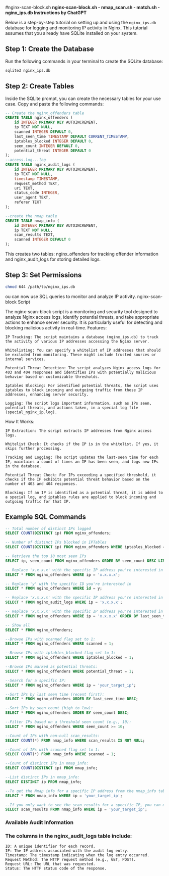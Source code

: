 #nginx-scan-block.sh
**nginx-scan-block.sh - nmap_scan.sh - match.sh - nginx_ips.db Instructions by ChatGPT**

Below is a step-by-step tutorial on setting up and using the `nginx_ips.db` database for logging and monitoring IP activity in Nginx. This tutorial assumes that you already have SQLite installed on your system.

## Step 1: Create the Database

Run the following commands in your terminal to create the SQLite database:

```bash
sqlite3 nginx_ips.db
```

## Step 2: Create Tables

Inside the SQLite prompt, you can create the necessary tables for your use case. Copy and paste the following commands:
```sql
-- Create the nginx_offenders table
CREATE TABLE nginx_offenders (
    id INTEGER PRIMARY KEY AUTOINCREMENT,
    ip TEXT NOT NULL,
    scanned INTEGER DEFAULT 0,
    last_seen_time TIMESTAMP DEFAULT CURRENT_TIMESTAMP,
    iptables_blocked INTEGER DEFAULT 0,
    seen_count INTEGER DEFAULT 0,
    potential_threat INTEGER DEFAULT 0
);
--access.log...log
CREATE TABLE nginx_audit_logs (
    id INTEGER PRIMARY KEY AUTOINCREMENT,
    ip TEXT NOT NULL,
    timestamp TIMESTAMP,
    request_method TEXT,
    uri TEXT,
    status_code INTEGER,
    user_agent TEXT,
    referer TEXT
);

--create the nmap table
CREATE TABLE nmap_info (
    id INTEGER PRIMARY KEY AUTOINCREMENT,
    ip TEXT NOT NULL,
    scan_results TEXT,
    scanned INTEGER DEFAULT 0
);

```
This creates two tables: nginx_offenders for tracking offender information and nginx_audit_logs for storing detailed logs.

## Step 3: Set Permissions
```bash
chmod 644 /path/to/nginx_ips.db
```
ou can now use SQL queries to monitor and analyze IP activity.
nginx-scan-block Script

The nginx-scan-block script is a monitoring and security tool designed to analyze Nginx access logs, identify potential threats, and take appropriate actions to enhance server security. It is particularly useful for detecting and blocking malicious activity in real-time.
Features:

    IP Tracking: The script maintains a database (nginx_ips.db) to track the activity of various IP addresses accessing the Nginx server.

    Whitelisting: You can specify a whitelist of IP addresses that should be excluded from monitoring. These might include trusted sources or internal services.

    Potential Threat Detection: The script analyzes Nginx access logs for 403 and 404 responses and identifies IPs with potentially malicious behavior based on customizable thresholds.

    Iptables Blocking: For identified potential threats, the script uses iptables to block incoming and outgoing traffic from those IP addresses, enhancing server security.

    Logging: The script logs important information, such as IPs seen, potential threats, and actions taken, in a special log file (special_nginx_ip.log).

How It Works:

    IP Extraction: The script extracts IP addresses from Nginx access logs.

    Whitelist Check: It checks if the IP is in the whitelist. If yes, it skips further processing.

    Tracking and Logging: The script updates the last-seen time for each IP, maintains a count of times an IP has been seen, and logs new IPs in the database.

    Potential Threat Check: For IPs exceeding a specified threshold, it checks if the IP exhibits potential threat behavior based on the number of 403 and 404 responses.

    Blocking: If an IP is identified as a potential threat, it is added to a special log, and iptables rules are applied to block incoming and outgoing traffic for that IP.

## Example SQL Commands

```sql
-- Total number of distinct IPs logged
SELECT COUNT(DISTINCT ip) FROM nginx_offenders;

-- Number of distinct IPs blocked in IPTables
SELECT COUNT(DISTINCT ip) FROM nginx_offenders WHERE iptables_blocked = 1;

-- Retrieve the top 10 most seen IPs
SELECT ip, seen_count FROM nginx_offenders ORDER BY seen_count DESC LIMIT 10;

-- Replace 'x.x.x.x' with the specific IP address you're interested in
SELECT * FROM nginx_offenders WHERE ip = 'x.x.x.x';

-- Replace 'y' with the specific ID you're interested in
SELECT * FROM nginx_offenders WHERE id = y;

-- Replace 'x.x.x.x' with the specific IP address you're interested in
SELECT * FROM nginx_audit_logs WHERE ip = 'x.x.x.x';

-- Replace 'x.x.x.x' with the specific IP address you're interested in
SELECT * FROM nginx_offenders WHERE ip = 'x.x.x.x' ORDER BY last_seen_time DESC;

-- Show all
SELECT * FROM nginx_offenders;

--Browse IPs with scanned flag set to 1:
SELECT * FROM nginx_offenders WHERE scanned = 1;

--Browse IPs with iptables_blocked flag set to 1:
SELECT * FROM nginx_offenders WHERE iptables_blocked = 1;

--Browse IPs marked as potential threats:
SELECT * FROM nginx_offenders WHERE potential_threat = 1;

--Search for a specific IP:
SELECT * FROM nginx_offenders WHERE ip = 'your_target_ip';

--Sort IPs by last seen time (recent first):
SELECT * FROM nginx_offenders ORDER BY last_seen_time DESC;

--Sort IPs by seen count (high to low):
SELECT * FROM nginx_offenders ORDER BY seen_count DESC;

--Filter IPs based on a threshold seen count (e.g., 10):
SELECT * FROM nginx_offenders WHERE seen_count >= 10;

--Count of IPs with non-null scan_results:
SELECT COUNT(*) FROM nmap_info WHERE scan_results IS NOT NULL;

--Count of IPs with scanned flag set to 1:
SELECT COUNT(*) FROM nmap_info WHERE scanned = 1;

--Count of distinct IPs in nmap_info:
SELECT COUNT(DISTINCT ip) FROM nmap_info;

--List distinct IPs in nmap_info:
SELECT DISTINCT ip FROM nmap_info;

--To get the Nmap info for a specific IP address from the nmap_info table, you can use the following SQLite command:
SELECT * FROM nmap_info WHERE ip = 'your_target_ip';

--If you only want to see the scan_results for a specific IP, you can modify the query as follows:
SELECT scan_results FROM nmap_info WHERE ip = 'your_target_ip';


```
### Available Audit Information
### The columns in the nginx_audit_logs table include:

    ID: A unique identifier for each record.
    IP: The IP address associated with the audit log entry.
    Timestamp: The timestamp indicating when the log entry occurred.
    Request Method: The HTTP request method (e.g., GET, POST).
    Request URL: The URL that was requested.
    Status: The HTTP status code of the response.


